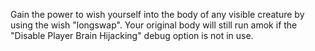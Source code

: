 Gain the power to wish yourself into the body of any visible creature by using the wish \"longswap\". Your original body will still run amok if the \"Disable Player Brain Hijacking\" debug option is not in use.
